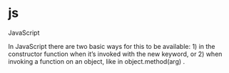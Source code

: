 # js
JavaScript

In JavaScript there are two basic ways for this to be available: 1) in the constructor function
when it’s invoked with the new keyword, or 2) when invoking a function on an object, like
in object.method(arg) .
